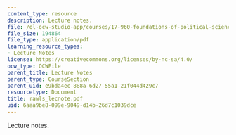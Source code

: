 ```yaml
---
content_type: resource
description: Lecture notes.
file: /ol-ocw-studio-app/courses/17-960-foundations-of-political-science-fall-2004/6aaa9be8099e9049d14b26d7c1039dce_rawls_lecnote.pdf
file_size: 194864
file_type: application/pdf
learning_resource_types:
- Lecture Notes
license: https://creativecommons.org/licenses/by-nc-sa/4.0/
ocw_type: OCWFile
parent_title: Lecture Notes
parent_type: CourseSection
parent_uid: e9bda4ec-888a-6d27-55a1-21f044d429c7
resourcetype: Document
title: rawls_lecnote.pdf
uid: 6aaa9be8-099e-9049-d14b-26d7c1039dce
---
```

Lecture notes.